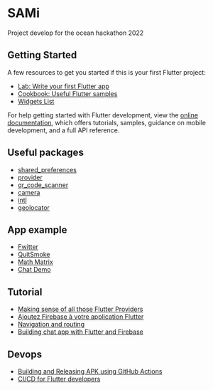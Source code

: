 # SAMi

Project develop for the ocean hackathon 2022

## Getting Started

A few resources to get you started if this is your first Flutter project:

- [Lab: Write your first Flutter app](https://docs.flutter.dev/get-started/codelab)
- [Cookbook: Useful Flutter samples](https://docs.flutter.dev/cookbook)
- [Widgets List](https://docs.flutter.dev/development/ui/widgets)

For help getting started with Flutter development, view the
[online documentation](https://docs.flutter.dev/), which offers tutorials,
samples, guidance on mobile development, and a full API reference.

## Useful packages 

- [shared_preferences](https://pub.dev/packages/shared_preferences)
- [provider](https://pub.dev/packages/provider)
- [qr_code_scanner](https://pub.dev/packages/qr_code_scanner)
- [camera](https://pub.dev/packages/camera)
- [intl](https://pub.dev/packages/intl)
- [geolocator](https://pub.dev/packages/geolocator)

## App example

- [Fwitter](https://github.com/TheAlphamerc/flutter_twitter_clone)
- [QuitSmoke](https://github.com/trizin/Quit-Smoke-App)
- [Math Matrix](https://github.com/jaysavsani07/math-metrix)
- [Chat Demo](https://github.com/duytq94/flutter-chat-demo)

## Tutorial 

- [Making sense of all those Flutter Providers](https://medium.com/flutter-community/making-sense-all-of-those-flutter-providers-e842e18f45dd)
- [Ajoutez Firebase à votre application Flutter](https://firebase.google.com/docs/flutter/setup?platform=android)
- [Navigation and routing](https://docs.flutter.dev/development/ui/navigation)
- [Building chat app with Flutter and Firebase](https://medium.com/flutter-community/building-a-chat-app-with-flutter-and-firebase-from-scratch-9eaa7f41782e)

## Devops

- [Building and Releasing APK using GitHub Actions](https://www.geeksforgeeks.org/flutter-building-and-releasing-apk-using-github-actions/)
- [CI/CD for Flutter developers](https://flutterci.com/)

